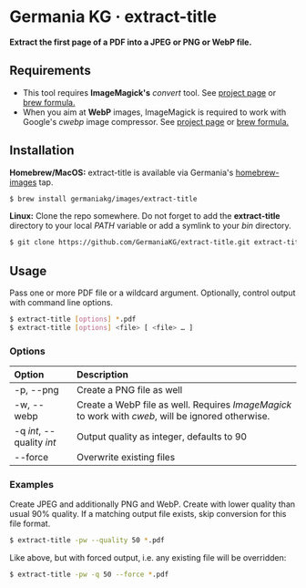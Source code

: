 # Germania KG · extract-title

**Extract the first page of a PDF into a JPEG or PNG or WebP file.**

## Requirements

- This tool requires **ImageMagick's** *convert* tool. See [project page](https://www.imagemagick.org/script/index.php) or [brew formula.](http://formulae.brew.sh/formula/imagemagick) 
- When you aim at **WebP** images, ImageMagick is required to work with Google's *cwebp* image compressor. See [project page](https://developers.google.com/speed/webp/docs/cwebp) or [brew formula.](http://formulae.brew.sh/formula/webp)

## Installation


**Homebrew/MacOS:** extract-title is available via Germania's [homebrew-images](https://github.com/GermaniaKG/homebrew-images) tap.

```bash
$ brew install germaniakg/images/extract-title
```

**Linux:** Clone the repo somewhere. Do not forget to add the **extract-title** directory to your local *PATH* variable or add a symlink to your *bin* directory.

```bash
$ git clone https://github.com/GermaniaKG/extract-title.git extract-title
```

## Usage

Pass one or more PDF file or a wildcard argument. Optionally, control output with command line options.

```bash
$ extract-title [options] *.pdf
$ extract-title [options] <file> [ <file> … ]
```

### Options

Option | Description
:-----|:------------
-p, --png | Create a PNG file as well
-w, --webp | Create a WebP file as well. Requires *ImageMagick* to work with *cweb*, will be ignored otherwise.
-q *int*, --quality *int* | Output quality as integer, defaults to 90
--force | Overwrite existing files

### Examples

Create JPEG and additionally PNG and WebP. Create with lower quality than usual 90% quality.
If a matching output file exists, skip conversion for this file format.

```bash
$ extract-title -pw --quality 50 *.pdf
```

Like above, but with forced output, i.e. any existing file will be overridden:

```bash
$ extract-title -pw -q 50 --force *.pdf
```


